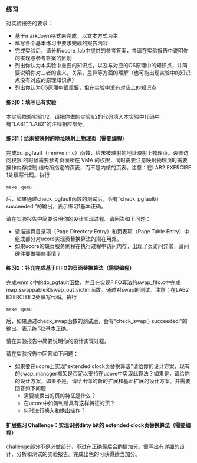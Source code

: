 ### 练习

对实验报告的要求：
 - 基于markdown格式来完成，以文本方式为主
 - 填写各个基本练习中要求完成的报告内容
 - 完成实验后，请分析ucore_lab中提供的参考答案，并请在实验报告中说明你的实现与参考答案的区别
 - 列出你认为本实验中重要的知识点，以及与对应的OS原理中的知识点，并简要说明你对二者的含义，关系，差异等方面的理解（也可能出现实验中的知识点没有对应的原理知识点）
 - 列出你认为OS原理中很重要，但在实验中没有对应上的知识点
 
#### 练习0：填写已有实验

本实验依赖实验1/2。请把你做的实验1/2的代码填入本实验中代码中有“LAB1”,“LAB2”的注释相应部分。

#### 练习1：给未被映射的地址映射上物理页（需要编程）

完成do\_pgfault（mm/vmm.c）函数，给未被映射的地址映射上物理页。设置访问权限
的时候需要参考页面所在 VMA
的权限，同时需要注意映射物理页时需要操作内存控制
结构所指定的页表，而不是内核的页表。注意：在LAB2 EXERCISE
1处填写代码。执行
```
make　qemu
```
后，如果通过check\_pgfault函数的测试后，会有“check\_pgfault()
succeeded!”的输出，表示练习1基本正确。

请在实验报告中简要说明你的设计实现过程。请回答如下问题：

 - 请描述页目录项（Page Directory Entry）和页表项（Page Table Entry）中组成部分对ucore实现页替换算法的潜在用处。
 - 如果ucore的缺页服务例程在执行过程中访问内存，出现了页访问异常，请问硬件要做哪些事情？

#### 练习2：补充完成基于FIFO的页面替换算法（需要编程）

完成vmm.c中的do\_pgfault函数，并且在实现FIFO算法的swap\_fifo.c中完成map\_swappable和swap\_out\_victim函数。通过对swap的测试。注意：在LAB2
EXERCISE 2处填写代码。执行
```
make　qemu
```
后，如果通过check\_swap函数的测试后，会有“check\_swap()
succeeded!”的输出，表示练习2基本正确。

请在实验报告中简要说明你的设计实现过程。

请在实验报告中回答如下问题：

 - 如果要在ucore上实现"extended clock页替换算法"请给你的设计方案，现有的swap_manager框架是否足以支持在ucore中实现此算法？如果是，请给你的设计方案。如果不是，请给出你的新的扩展和基此扩展的设计方案。并需要回答如下问题
   - 需要被换出的页的特征是什么？
   - 在ucore中如何判断具有这样特征的页？
   - 何时进行换入和换出操作？


#### 扩展练习 Challenge：实现识别dirty bit的 extended clock页替换算法（需要编程）

challenge部分不是必做部分，不过在正确最后会酌情加分。需写出有详细的设计、分析和测试的实验报告。完成出色的可获得适当加分。

